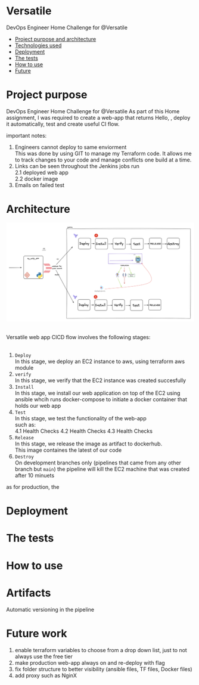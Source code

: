 # Versatile
DevOps Engineer Home Challenge for @Versatile

- [Project purpose and architecture](#architecture)
- [Technologies used](#actions)
- [Deployment ](#projects)
- [The tests ](#tests)
- [How to use](#scopes)
- [Future](#scopes)


# Project purpose
DevOps Engineer Home Challenge for @Versatile
As part of this Home assignment, I was required to create a web-app that returns Hello,<name> , deploy it automatically, test and create useful CI flow.

important notes:
1. Engineers cannot deploy to same enviorment <br>
This was done by using GIT to manage my Terraform code. It allows me to track changes to your code and manage conflicts one build at a time.
2. Links can be seen throughout the Jenkins jobs run <br>
2.1 deployed web app<br>
2.2 docker image<br>
3. Emails on failed test<br>



# Architecture
![Versatile web app CI diagram](docs/versatile_ci_flow.png)

<br>
Versatile web app  CICD flow involves the following stages: <br><br>

1. `Deploy` <br>
In this stage, we deploy an EC2 instance to aws, using terraform aws module<br>
2. `verify`<br>
In this stage, we verify that the EC2 instance was created succesfully 
3. `Install` <br>
In this stage, we install our web application on top of the EC2 using ansible whcih runs docker-compose to initiate a docker container that holds our web app <br>
4. `Test` <br>
In this stage, we test the functionality of the web-app <br>
such as: <br>
    4.1 Health Checks
    4.2 Health Checks
    4.3 Health Checks
5. `Release` <br>
In this stage, we release the image as artifact to dockerhub. <br>
This image containes the latest of our code
6. `Destroy`<br>
On development branches only (pipelines that came from any other branch but `main`)
the pipeline will kill the EC2 machine that was created after 10 minuets

as for production, the 

# Deployment



# The tests

# How to use

# Artifacts
Automatic versioning in the pipeline

# Future work
1. enable terraform variables to choose from a drop down list, just to not always use the free tier
2. make production web-app always on and re-deploy with flag
3. fix folder structure to better visibility (ansible files, TF files, Docker files)
4. add proxy such as NginX




